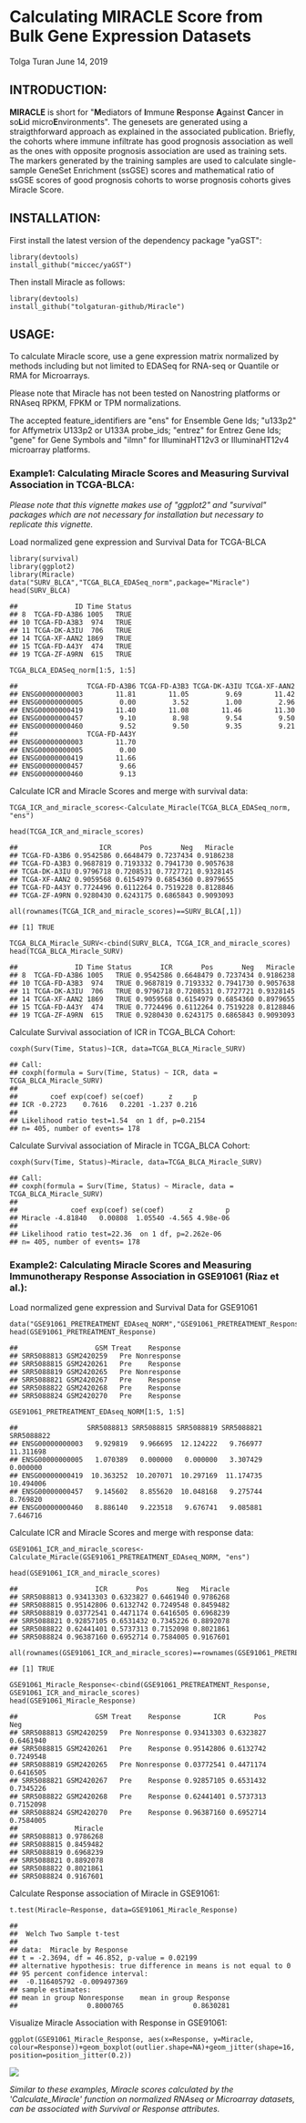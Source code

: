 Calculating MIRACLE Score from Bulk Gene Expression Datasets
================
Tolga Turan
June 14, 2019

INTRODUCTION:
-------------

**MIRACLE** is short for "**M**ediators of **I**mmune **R**esponse **A**gainst **C**ancer in so**L**id micro**E**nvironments". The genesets are generated using a straigthforward approach as explained in the associated publication. Briefly, the cohorts where immune infiltrate has good prognosis association as well as the ones with opposite prognosis association are used as training sets. The markers generated by the training samples are used to calculate single-sample GeneSet Enrichment (ssGSE) scores and mathematical ratio of ssGSE scores of good prognosis cohorts to worse prognosis cohorts gives Miracle Score.

INSTALLATION:
-------------

First install the latest version of the dependency package "yaGST":

``` {.r}
library(devtools)
install_github("miccec/yaGST")
```

Then install Miracle as follows:

``` {.r}
library(devtools)
install_github("tolgaturan-github/Miracle")
```

USAGE:
------

To calculate Miracle score, use a gene expression matrix normalized by methods including but not limited to EDASeq for RNA-seq or Quantile or RMA for Microarrays.

Please note that Miracle has not been tested on Nanostring platforms or RNAseq RPKM, FPKM or TPM normalizations.

The accepted feature\_identifiers are "ens" for Ensemble Gene Ids; "u133p2" for Affymetrix U133p2 or U133A probe\_ids; "entrez" for Entrez Gene Ids; "gene" for Gene Symbols and "ilmn" for IlluminaHT12v3 or IlluminaHT12v4 microarray platforms.

### Example1: Calculating Miracle Scores and Measuring Survival Association in TCGA-BLCA:

*Please note that this vignette makes use of "ggplot2" and "survival" packages which are not necessary for installation but necessary to replicate this vignette.*

Load normalized gene expression and Survival Data for TCGA-BLCA

``` {.r}
library(survival)
library(ggplot2)
library(Miracle)
data("SURV_BLCA","TCGA_BLCA_EDASeq_norm",package="Miracle") 
head(SURV_BLCA)
```

    ##              ID Time Status
    ## 8  TCGA-FD-A3B6 1005   TRUE
    ## 10 TCGA-FD-A3B3  974   TRUE
    ## 11 TCGA-DK-A3IU  706   TRUE
    ## 14 TCGA-XF-AAN2 1869   TRUE
    ## 15 TCGA-FD-A43Y  474   TRUE
    ## 19 TCGA-ZF-A9RN  615   TRUE

``` {.r}
TCGA_BLCA_EDASeq_norm[1:5, 1:5]
```

    ##                 TCGA-FD-A3B6 TCGA-FD-A3B3 TCGA-DK-A3IU TCGA-XF-AAN2
    ## ENSG00000000003        11.81        11.05         9.69        11.42
    ## ENSG00000000005         0.00         3.52         1.00         2.96
    ## ENSG00000000419        11.40        11.08        11.46        11.30
    ## ENSG00000000457         9.10         8.98         9.54         9.50
    ## ENSG00000000460         9.52         9.50         9.35         9.21
    ##                 TCGA-FD-A43Y
    ## ENSG00000000003        11.70
    ## ENSG00000000005         0.00
    ## ENSG00000000419        11.66
    ## ENSG00000000457         9.66
    ## ENSG00000000460         9.13

Calculate ICR and Miracle Scores and merge with survival data:

``` {.r}
TCGA_ICR_and_miracle_scores<-Calculate_Miracle(TCGA_BLCA_EDASeq_norm, "ens")
```

``` {.r}
head(TCGA_ICR_and_miracle_scores)
```

    ##                    ICR       Pos       Neg   Miracle
    ## TCGA-FD-A3B6 0.9542586 0.6648479 0.7237434 0.9186238
    ## TCGA-FD-A3B3 0.9687819 0.7193332 0.7941730 0.9057638
    ## TCGA-DK-A3IU 0.9796718 0.7208531 0.7727721 0.9328145
    ## TCGA-XF-AAN2 0.9059568 0.6154979 0.6854360 0.8979655
    ## TCGA-FD-A43Y 0.7724496 0.6112264 0.7519228 0.8128846
    ## TCGA-ZF-A9RN 0.9280430 0.6243175 0.6865843 0.9093093

``` {.r}
all(rownames(TCGA_ICR_and_miracle_scores)==SURV_BLCA[,1])
```

    ## [1] TRUE

``` {.r}
TCGA_BLCA_Miracle_SURV<-cbind(SURV_BLCA, TCGA_ICR_and_miracle_scores)
head(TCGA_BLCA_Miracle_SURV)
```

    ##              ID Time Status       ICR       Pos       Neg   Miracle
    ## 8  TCGA-FD-A3B6 1005   TRUE 0.9542586 0.6648479 0.7237434 0.9186238
    ## 10 TCGA-FD-A3B3  974   TRUE 0.9687819 0.7193332 0.7941730 0.9057638
    ## 11 TCGA-DK-A3IU  706   TRUE 0.9796718 0.7208531 0.7727721 0.9328145
    ## 14 TCGA-XF-AAN2 1869   TRUE 0.9059568 0.6154979 0.6854360 0.8979655
    ## 15 TCGA-FD-A43Y  474   TRUE 0.7724496 0.6112264 0.7519228 0.8128846
    ## 19 TCGA-ZF-A9RN  615   TRUE 0.9280430 0.6243175 0.6865843 0.9093093

Calculate Survival association of ICR in TCGA\_BLCA Cohort:

``` {.r}
coxph(Surv(Time, Status)~ICR, data=TCGA_BLCA_Miracle_SURV)
```

    ## Call:
    ## coxph(formula = Surv(Time, Status) ~ ICR, data = TCGA_BLCA_Miracle_SURV)
    ## 
    ##        coef exp(coef) se(coef)      z     p
    ## ICR -0.2723    0.7616   0.2201 -1.237 0.216
    ## 
    ## Likelihood ratio test=1.54  on 1 df, p=0.2154
    ## n= 405, number of events= 178

Calculate Survival association of Miracle in TCGA\_BLCA Cohort:

``` {.r}
coxph(Surv(Time, Status)~Miracle, data=TCGA_BLCA_Miracle_SURV)
```

    ## Call:
    ## coxph(formula = Surv(Time, Status) ~ Miracle, data = TCGA_BLCA_Miracle_SURV)
    ## 
    ##             coef exp(coef) se(coef)      z        p
    ## Miracle -4.81840   0.00808  1.05540 -4.565 4.98e-06
    ## 
    ## Likelihood ratio test=22.36  on 1 df, p=2.262e-06
    ## n= 405, number of events= 178

### Example2: Calculating Miracle Scores and Measuring Immunotherapy Response Association in GSE91061 (Riaz et al.):

Load normalized gene expression and Survival Data for GSE91061

``` {.r}
data("GSE91061_PRETREATMENT_EDAseq_NORM","GSE91061_PRETREATMENT_Response",package="Miracle")
head(GSE91061_PRETREATMENT_Response)
```

    ##                   GSM Treat    Response
    ## SRR5088813 GSM2420259   Pre Nonresponse
    ## SRR5088815 GSM2420261   Pre    Response
    ## SRR5088819 GSM2420265   Pre Nonresponse
    ## SRR5088821 GSM2420267   Pre    Response
    ## SRR5088822 GSM2420268   Pre    Response
    ## SRR5088824 GSM2420270   Pre    Response

``` {.r}
GSE91061_PRETREATMENT_EDAseq_NORM[1:5, 1:5]
```

    ##                 SRR5088813 SRR5088815 SRR5088819 SRR5088821 SRR5088822
    ## ENSG00000000003   9.929819   9.966695  12.124222   9.766977  11.311698
    ## ENSG00000000005   1.070389   0.000000   0.000000   3.307429   0.000000
    ## ENSG00000000419  10.363252  10.207071  10.297169  11.174735  10.494006
    ## ENSG00000000457   9.145602   8.855620  10.048168   9.275744   8.769820
    ## ENSG00000000460   8.886140   9.223518   9.676741   9.085881   7.646716

Calculate ICR and Miracle Scores and merge with response data:

``` {.r}
GSE91061_ICR_and_miracle_scores<-Calculate_Miracle(GSE91061_PRETREATMENT_EDAseq_NORM, "ens")
```

``` {.r}
head(GSE91061_ICR_and_miracle_scores)
```

    ##                   ICR       Pos       Neg   Miracle
    ## SRR5088813 0.93413303 0.6323827 0.6461940 0.9786268
    ## SRR5088815 0.95142806 0.6132742 0.7249548 0.8459482
    ## SRR5088819 0.03772541 0.4471174 0.6416505 0.6968239
    ## SRR5088821 0.92857105 0.6531432 0.7345226 0.8892078
    ## SRR5088822 0.62441401 0.5737313 0.7152098 0.8021861
    ## SRR5088824 0.96387160 0.6952714 0.7584005 0.9167601

``` {.r}
all(rownames(GSE91061_ICR_and_miracle_scores)==rownames(GSE91061_PRETREATMENT_Response))
```

    ## [1] TRUE

``` {.r}
GSE91061_Miracle_Response<-cbind(GSE91061_PRETREATMENT_Response, GSE91061_ICR_and_miracle_scores)
head(GSE91061_Miracle_Response)
```

    ##                   GSM Treat    Response        ICR       Pos       Neg
    ## SRR5088813 GSM2420259   Pre Nonresponse 0.93413303 0.6323827 0.6461940
    ## SRR5088815 GSM2420261   Pre    Response 0.95142806 0.6132742 0.7249548
    ## SRR5088819 GSM2420265   Pre Nonresponse 0.03772541 0.4471174 0.6416505
    ## SRR5088821 GSM2420267   Pre    Response 0.92857105 0.6531432 0.7345226
    ## SRR5088822 GSM2420268   Pre    Response 0.62441401 0.5737313 0.7152098
    ## SRR5088824 GSM2420270   Pre    Response 0.96387160 0.6952714 0.7584005
    ##              Miracle
    ## SRR5088813 0.9786268
    ## SRR5088815 0.8459482
    ## SRR5088819 0.6968239
    ## SRR5088821 0.8892078
    ## SRR5088822 0.8021861
    ## SRR5088824 0.9167601

Calculate Response association of Miracle in GSE91061:

``` {.r}
t.test(Miracle~Response, data=GSE91061_Miracle_Response)
```

    ## 
    ##  Welch Two Sample t-test
    ## 
    ## data:  Miracle by Response
    ## t = -2.3694, df = 46.852, p-value = 0.02199
    ## alternative hypothesis: true difference in means is not equal to 0
    ## 95 percent confidence interval:
    ##  -0.116405792 -0.009497369
    ## sample estimates:
    ## mean in group Nonresponse    mean in group Response 
    ##                 0.8000765                 0.8630281

Visualize Miracle Association with Response in GSE91061:

``` {.r}
ggplot(GSE91061_Miracle_Response, aes(x=Response, y=Miracle, colour=Response))+geom_boxplot(outlier.shape=NA)+geom_jitter(shape=16, position=position_jitter(0.2))
```

![](README_files/figure-markdown_github/Visualize_response_association_Miracle-1.png)

*Similar to these examples, Miracle scores calculated by the 'Calculate\_Miracle' function on normalized RNAseq or Microarray datasets, can be associated with Survival or Response attributes.*
